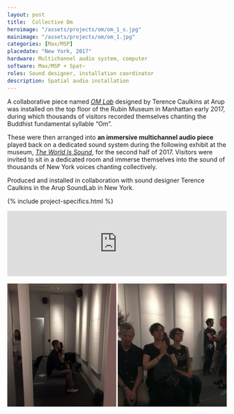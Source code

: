 ```yaml
---
layout: post
title:  Collective Om
heroimage: "/assets/projects/om/om_1_s.jpg"
mainimage: "/assets/projects/om/om_1.jpg"
categories: [Max/MSP]
placedate: "New York, 2017"
hardware: Multichannel audio system, computer
software: Max/MSP + Spat~
roles: Sound designer, installation coordinator
description: Spatial audio installation
---
```


<div class="project-narrative">
<p>A collaborative piece named <a href="https://rubinmuseum.org/events/exhibitions/om-lab"><span style="font-style: italic;">OM Lab</span></a> designed by Terence Caulkins at Arup was installed on the top floor of the Rubin Museum in Manhattan early 2017, during which thousands of visitors recorded themselves chanting the Buddhist fundamental syllable “Om”.</p>
<p>These were then arranged into <b>an immersive multichannel audio piece</b> played back on a dedicated sound system during the following exhibit at the museum, <a href="https://rubinmuseum.org/events/exhibitions/the-world-is-sound"><span style="font-style: italic;">The World Is Sound</span></a>, for the second half of 2017. Visitors were invited to sit in a dedicated room and immerse themselves into the sound of thousands of New York voices chanting collectively.</p>

<p>Produced and installed in collaboration with sound designer Terence Caulkins in the Arup SoundLab in New York.</p>
</div>

{% include project-specifics.html %}

<div class="project-media">
<iframe width="100%" scrolling="no" frameborder="no" allow="autoplay" src="https://w.soundcloud.com/player/?url=https%3A//api.soundcloud.com/tracks/852547093&color=%23ff5500&auto_play=false&hide_related=false&show_comments=true&show_user=true&show_reposts=false&show_teaser=true&visual=true"></iframe>

<p><img src="/assets/projects/om/om_2_3.jpg"></p>
</div>